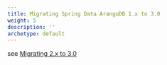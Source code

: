 ```yaml
---
title: Migrating Spring Data ArangoDB 1.x to 3.0
weight: 5
description: ''
archetype: default
---
```

see [Migrating 2.x to 3.0](migrating-2-x-to-3-0.md)

